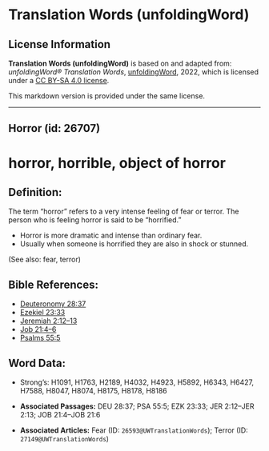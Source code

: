 # Translation Words (unfoldingWord)

## License Information

**Translation Words (unfoldingWord)** is based on and adapted from: _unfoldingWord® Translation Words_, [unfoldingWord](https://unfoldingword.org/utw), 2022, which is licensed under a [CC BY-SA 4.0 license](https://creativecommons.org/licenses/by-sa/4.0/legalcode.en).

This markdown version is provided under the same license.



--------------------------------

## Horror (id: 26707)

horror, horrible, object of horror
==================================

Definition:
-----------

The term “horror” refers to a very intense feeling of fear or terror. The person who is feeling horror is said to be “horrified.”

* Horror is more dramatic and intense than ordinary fear.
* Usually when someone is horrified they are also in shock or stunned.

(See also: fear, terror)

Bible References:
-----------------

* [Deuteronomy 28:37](https://ref.ly/Deut28:37)
* [Ezekiel 23:33](https://ref.ly/Ezek23:33)
* [Jeremiah 2:12–13](https://ref.ly/Jer2:12-Jer2:13)
* [Job 21:4–6](https://ref.ly/Job21:4-Job21:6)
* [Psalms 55:5](https://ref.ly/Ps55:5)

Word Data:
----------

* Strong’s: H1091, H1763, H2189, H4032, H4923, H5892, H6343, H6427, H7588, H8047, H8074, H8175, H8178, H8186

* **Associated Passages:** DEU 28:37; PSA 55:5; EZK 23:33; JER 2:12–JER 2:13; JOB 21:4–JOB 21:6
* **Associated Articles:** Fear (ID: `26593@UWTranslationWords`); Terror (ID: `27149@UWTranslationWords`)

